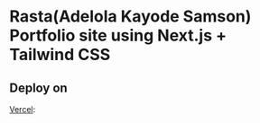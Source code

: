 # Rasta(Adelola Kayode Samson) Portfolio site using Next.js + Tailwind CSS

## Deploy on

[Vercel](https://vercel.com?utm_source=github&utm_medium=readme&utm_campaign=next-example):
